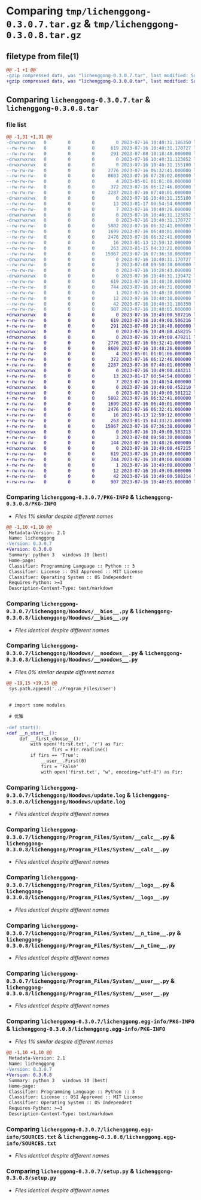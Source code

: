 # Comparing `tmp/lichenggong-0.3.0.7.tar.gz` & `tmp/lichenggong-0.3.0.8.tar.gz`

## filetype from file(1)

```diff
@@ -1 +1 @@
-gzip compressed data, was "lichenggong-0.3.0.7.tar", last modified: Sun Jul 16 10:40:31 2023, max compression
+gzip compressed data, was "lichenggong-0.3.0.8.tar", last modified: Sun Jul 16 10:49:00 2023, max compression
```

## Comparing `lichenggong-0.3.0.7.tar` & `lichenggong-0.3.0.8.tar`

### file list

```diff
@@ -1,31 +1,31 @@
-drwxrwxrwx   0        0        0        0 2023-07-16 10:40:31.186350 lichenggong-0.3.0.7/
--rw-rw-rw-   0        0        0      619 2023-07-16 10:40:31.170727 lichenggong-0.3.0.7/PKG-INFO
--rw-rw-rw-   0        0        0      291 2023-07-08 10:18:48.000000 lichenggong-0.3.0.7/README.md
-drwxrwxrwx   0        0        0        0 2023-07-16 10:40:31.123852 lichenggong-0.3.0.7/lichenggong/
-drwxrwxrwx   0        0        0        0 2023-07-16 10:40:31.155100 lichenggong-0.3.0.7/lichenggong/Noodows/
--rw-rw-rw-   0        0        0     2776 2023-07-16 06:32:41.000000 lichenggong-0.3.0.7/lichenggong/Noodows/__bios__.py
--rw-rw-rw-   0        0        0     8603 2023-07-16 07:28:02.000000 lichenggong-0.3.0.7/lichenggong/Noodows/__noodows__.py
--rw-rw-rw-   0        0        0        4 2023-05-01 01:01:06.000000 lichenggong-0.3.0.7/lichenggong/Noodows/first.txt
--rw-rw-rw-   0        0        0      372 2023-07-16 06:12:46.000000 lichenggong-0.3.0.7/lichenggong/Noodows/practice.py
--rw-rw-rw-   0        0        0     2287 2023-07-16 07:40:01.000000 lichenggong-0.3.0.7/lichenggong/Noodows/update.log
-drwxrwxrwx   0        0        0        0 2023-07-16 10:40:31.155100 lichenggong-0.3.0.7/lichenggong/Noodows/version/
--rw-rw-rw-   0        0        0       13 2023-01-17 00:54:54.000000 lichenggong-0.3.0.7/lichenggong/Noodows/version/build_version.txt
--rw-rw-rw-   0        0        0        7 2023-07-16 10:40:26.000000 lichenggong-0.3.0.7/lichenggong/Noodows/version/version.txt
-drwxrwxrwx   0        0        0        0 2023-07-16 10:40:31.123852 lichenggong-0.3.0.7/lichenggong/Program_Files/
-drwxrwxrwx   0        0        0        0 2023-07-16 10:40:31.170727 lichenggong-0.3.0.7/lichenggong/Program_Files/System/
--rw-rw-rw-   0        0        0     5802 2023-07-16 06:32:41.000000 lichenggong-0.3.0.7/lichenggong/Program_Files/System/__calc__.py
--rw-rw-rw-   0        0        0     1699 2023-07-16 06:40:01.000000 lichenggong-0.3.0.7/lichenggong/Program_Files/System/__logo__.py
--rw-rw-rw-   0        0        0     2476 2023-07-16 06:32:41.000000 lichenggong-0.3.0.7/lichenggong/Program_Files/System/__n_time__.py
--rw-rw-rw-   0        0        0       16 2023-01-13 12:59:12.000000 lichenggong-0.3.0.7/lichenggong/Program_Files/System/__start_menu__.py
--rw-rw-rw-   0        0        0      263 2023-01-15 04:33:21.000000 lichenggong-0.3.0.7/lichenggong/Program_Files/System/__thanks__.py
--rw-rw-rw-   0        0        0    15967 2023-07-16 07:36:38.000000 lichenggong-0.3.0.7/lichenggong/Program_Files/System/__user__.py
-drwxrwxrwx   0        0        0        0 2023-07-16 10:40:31.170727 lichenggong-0.3.0.7/lichenggong/Program_Files/User/
--rw-rw-rw-   0        0        0        3 2023-07-08 09:50:30.000000 lichenggong-0.3.0.7/lichenggong/Program_Files/User/_.py
--rw-rw-rw-   0        0        0        0 2023-07-16 10:28:43.000000 lichenggong-0.3.0.7/lichenggong/__init__.py
-drwxrwxrwx   0        0        0        0 2023-07-16 10:40:31.139472 lichenggong-0.3.0.7/lichenggong.egg-info/
--rw-rw-rw-   0        0        0      619 2023-07-16 10:40:30.000000 lichenggong-0.3.0.7/lichenggong.egg-info/PKG-INFO
--rw-rw-rw-   0        0        0      744 2023-07-16 10:40:31.000000 lichenggong-0.3.0.7/lichenggong.egg-info/SOURCES.txt
--rw-rw-rw-   0        0        0        1 2023-07-16 10:40:30.000000 lichenggong-0.3.0.7/lichenggong.egg-info/dependency_links.txt
--rw-rw-rw-   0        0        0       12 2023-07-16 10:40:30.000000 lichenggong-0.3.0.7/lichenggong.egg-info/top_level.txt
--rw-rw-rw-   0        0        0       42 2023-07-16 10:40:31.186350 lichenggong-0.3.0.7/setup.cfg
--rw-rw-rw-   0        0        0      907 2023-07-16 10:40:05.000000 lichenggong-0.3.0.7/setup.py
+drwxrwxrwx   0        0        0        0 2023-07-16 10:49:00.507216 lichenggong-0.3.0.8/
+-rw-rw-rw-   0        0        0      619 2023-07-16 10:49:00.506216 lichenggong-0.3.0.8/PKG-INFO
+-rw-rw-rw-   0        0        0      291 2023-07-08 10:18:48.000000 lichenggong-0.3.0.8/README.md
+drwxrwxrwx   0        0        0        0 2023-07-16 10:49:00.458215 lichenggong-0.3.0.8/lichenggong/
+drwxrwxrwx   0        0        0        0 2023-07-16 10:49:00.479211 lichenggong-0.3.0.8/lichenggong/Noodows/
+-rw-rw-rw-   0        0        0     2776 2023-07-16 06:32:41.000000 lichenggong-0.3.0.8/lichenggong/Noodows/__bios__.py
+-rw-rw-rw-   0        0        0     8609 2023-07-16 10:48:26.000000 lichenggong-0.3.0.8/lichenggong/Noodows/__noodows__.py
+-rw-rw-rw-   0        0        0        4 2023-05-01 01:01:06.000000 lichenggong-0.3.0.8/lichenggong/Noodows/first.txt
+-rw-rw-rw-   0        0        0      372 2023-07-16 06:12:46.000000 lichenggong-0.3.0.8/lichenggong/Noodows/practice.py
+-rw-rw-rw-   0        0        0     2287 2023-07-16 07:40:01.000000 lichenggong-0.3.0.8/lichenggong/Noodows/update.log
+drwxrwxrwx   0        0        0        0 2023-07-16 10:49:00.484211 lichenggong-0.3.0.8/lichenggong/Noodows/version/
+-rw-rw-rw-   0        0        0       13 2023-01-17 00:54:54.000000 lichenggong-0.3.0.8/lichenggong/Noodows/version/build_version.txt
+-rw-rw-rw-   0        0        0        7 2023-07-16 10:48:54.000000 lichenggong-0.3.0.8/lichenggong/Noodows/version/version.txt
+drwxrwxrwx   0        0        0        0 2023-07-16 10:49:00.452210 lichenggong-0.3.0.8/lichenggong/Program_Files/
+drwxrwxrwx   0        0        0        0 2023-07-16 10:49:00.501212 lichenggong-0.3.0.8/lichenggong/Program_Files/System/
+-rw-rw-rw-   0        0        0     5802 2023-07-16 06:32:41.000000 lichenggong-0.3.0.8/lichenggong/Program_Files/System/__calc__.py
+-rw-rw-rw-   0        0        0     1699 2023-07-16 06:40:01.000000 lichenggong-0.3.0.8/lichenggong/Program_Files/System/__logo__.py
+-rw-rw-rw-   0        0        0     2476 2023-07-16 06:32:41.000000 lichenggong-0.3.0.8/lichenggong/Program_Files/System/__n_time__.py
+-rw-rw-rw-   0        0        0       16 2023-01-13 12:59:12.000000 lichenggong-0.3.0.8/lichenggong/Program_Files/System/__start_menu__.py
+-rw-rw-rw-   0        0        0      263 2023-01-15 04:33:21.000000 lichenggong-0.3.0.8/lichenggong/Program_Files/System/__thanks__.py
+-rw-rw-rw-   0        0        0    15967 2023-07-16 07:36:38.000000 lichenggong-0.3.0.8/lichenggong/Program_Files/System/__user__.py
+drwxrwxrwx   0        0        0        0 2023-07-16 10:49:00.503213 lichenggong-0.3.0.8/lichenggong/Program_Files/User/
+-rw-rw-rw-   0        0        0        3 2023-07-08 09:50:30.000000 lichenggong-0.3.0.8/lichenggong/Program_Files/User/_.py
+-rw-rw-rw-   0        0        0      144 2023-07-16 10:48:26.000000 lichenggong-0.3.0.8/lichenggong/__init__.py
+drwxrwxrwx   0        0        0        0 2023-07-16 10:49:00.467215 lichenggong-0.3.0.8/lichenggong.egg-info/
+-rw-rw-rw-   0        0        0      619 2023-07-16 10:49:00.000000 lichenggong-0.3.0.8/lichenggong.egg-info/PKG-INFO
+-rw-rw-rw-   0        0        0      744 2023-07-16 10:49:00.000000 lichenggong-0.3.0.8/lichenggong.egg-info/SOURCES.txt
+-rw-rw-rw-   0        0        0        1 2023-07-16 10:49:00.000000 lichenggong-0.3.0.8/lichenggong.egg-info/dependency_links.txt
+-rw-rw-rw-   0        0        0       12 2023-07-16 10:49:00.000000 lichenggong-0.3.0.8/lichenggong.egg-info/top_level.txt
+-rw-rw-rw-   0        0        0       42 2023-07-16 10:49:00.508214 lichenggong-0.3.0.8/setup.cfg
+-rw-rw-rw-   0        0        0      907 2023-07-16 10:40:05.000000 lichenggong-0.3.0.8/setup.py
```

### Comparing `lichenggong-0.3.0.7/PKG-INFO` & `lichenggong-0.3.0.8/PKG-INFO`

 * *Files 1% similar despite different names*

```diff
@@ -1,10 +1,10 @@
 Metadata-Version: 2.1
 Name: lichenggong
-Version: 0.3.0.7
+Version: 0.3.0.8
 Summary: python 3   windows 10 (best)
 Home-page: 
 Classifier: Programming Language :: Python :: 3
 Classifier: License :: OSI Approved :: MIT License
 Classifier: Operating System :: OS Independent
 Requires-Python: >=3
 Description-Content-Type: text/markdown
```

### Comparing `lichenggong-0.3.0.7/lichenggong/Noodows/__bios__.py` & `lichenggong-0.3.0.8/lichenggong/Noodows/__bios__.py`

 * *Files identical despite different names*

### Comparing `lichenggong-0.3.0.7/lichenggong/Noodows/__noodows__.py` & `lichenggong-0.3.0.8/lichenggong/Noodows/__noodows__.py`

 * *Files 0% similar despite different names*

```diff
@@ -19,15 +19,15 @@
 sys.path.append('../Program_Files/User')
 
 
 # import some modules
 
 # 优雅
 
-def start():
+def __n_start__():
     def __first_choose__():
         with open('first.txt', 'r') as Fir:
                 firs = Fir.readline()
         if firs == 'True':
             __user__.First(0)
             firs = 'False'
             with open('first.txt', "w", encoding="utf-8") as Fir:
```

### Comparing `lichenggong-0.3.0.7/lichenggong/Noodows/update.log` & `lichenggong-0.3.0.8/lichenggong/Noodows/update.log`

 * *Files identical despite different names*

### Comparing `lichenggong-0.3.0.7/lichenggong/Program_Files/System/__calc__.py` & `lichenggong-0.3.0.8/lichenggong/Program_Files/System/__calc__.py`

 * *Files identical despite different names*

### Comparing `lichenggong-0.3.0.7/lichenggong/Program_Files/System/__logo__.py` & `lichenggong-0.3.0.8/lichenggong/Program_Files/System/__logo__.py`

 * *Files identical despite different names*

### Comparing `lichenggong-0.3.0.7/lichenggong/Program_Files/System/__n_time__.py` & `lichenggong-0.3.0.8/lichenggong/Program_Files/System/__n_time__.py`

 * *Files identical despite different names*

### Comparing `lichenggong-0.3.0.7/lichenggong/Program_Files/System/__user__.py` & `lichenggong-0.3.0.8/lichenggong/Program_Files/System/__user__.py`

 * *Files identical despite different names*

### Comparing `lichenggong-0.3.0.7/lichenggong.egg-info/PKG-INFO` & `lichenggong-0.3.0.8/lichenggong.egg-info/PKG-INFO`

 * *Files 1% similar despite different names*

```diff
@@ -1,10 +1,10 @@
 Metadata-Version: 2.1
 Name: lichenggong
-Version: 0.3.0.7
+Version: 0.3.0.8
 Summary: python 3   windows 10 (best)
 Home-page: 
 Classifier: Programming Language :: Python :: 3
 Classifier: License :: OSI Approved :: MIT License
 Classifier: Operating System :: OS Independent
 Requires-Python: >=3
 Description-Content-Type: text/markdown
```

### Comparing `lichenggong-0.3.0.7/lichenggong.egg-info/SOURCES.txt` & `lichenggong-0.3.0.8/lichenggong.egg-info/SOURCES.txt`

 * *Files identical despite different names*

### Comparing `lichenggong-0.3.0.7/setup.py` & `lichenggong-0.3.0.8/setup.py`

 * *Files identical despite different names*


